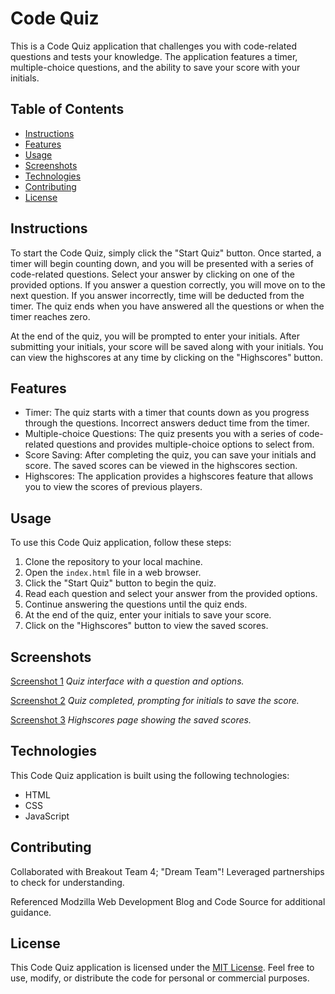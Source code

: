 # Code Quiz

This is a Code Quiz application that challenges you with code-related questions and tests your knowledge. The application features a timer, multiple-choice questions, and the ability to save your score with your initials.

## Table of Contents

- [Instructions](#instructions)
- [Features](#features)
- [Usage](#usage)
- [Screenshots](#screenshots)
- [Technologies](#technologies)
- [Contributing](#contributing)
- [License](#license)

## Instructions

To start the Code Quiz, simply click the "Start Quiz" button. Once started, a timer will begin counting down, and you will be presented with a series of code-related questions. Select your answer by clicking on one of the provided options. If you answer a question correctly, you will move on to the next question. If you answer incorrectly, time will be deducted from the timer. The quiz ends when you have answered all the questions or when the timer reaches zero.

At the end of the quiz, you will be prompted to enter your initials. After submitting your initials, your score will be saved along with your initials. You can view the highscores at any time by clicking on the "Highscores" button.

## Features

- Timer: The quiz starts with a timer that counts down as you progress through the questions. Incorrect answers deduct time from the timer.
- Multiple-choice Questions: The quiz presents you with a series of code-related questions and provides multiple-choice options to select from.
- Score Saving: After completing the quiz, you can save your initials and score. The saved scores can be viewed in the highscores section.
- Highscores: The application provides a highscores feature that allows you to view the scores of previous players.

## Usage

To use this Code Quiz application, follow these steps:

1. Clone the repository to your local machine.
2. Open the `index.html` file in a web browser.
3. Click the "Start Quiz" button to begin the quiz.
4. Read each question and select your answer from the provided options.
5. Continue answering the questions until the quiz ends.
6. At the end of the quiz, enter your initials to save your score.
7. Click on the "Highscores" button to view the saved scores.

## Screenshots

[Screenshot 1](screenshots/screenshot1.png)
*Quiz interface with a question and options.*

[Screenshot 2](screenshots/screenshot2.png)
*Quiz completed, prompting for initials to save the score.*

[Screenshot 3](screenshots/screenshot3.png)
*Highscores page showing the saved scores.*

## Technologies

This Code Quiz application is built using the following technologies:

- HTML
- CSS
- JavaScript

## Contributing

Collaborated with Breakout Team 4; "Dream Team"! Leveraged partnerships to check for understanding.

Referenced Modzilla Web Development Blog and Code Source for additional guidance.

## License

This Code Quiz application is licensed under the [MIT License](LICENSE). Feel free to use, modify, or distribute the code for personal or commercial purposes.
